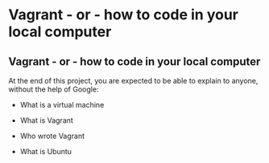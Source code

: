 # Vagrant - or - how to code in your local computer

## Vagrant - or - how to code in your local computer

At the end of this project, you are expected to be able to explain to anyone, without the help of Google:

* What is a virtual machine

* What is Vagrant 

* Who wrote Vagrant

* What is Ubuntu 
